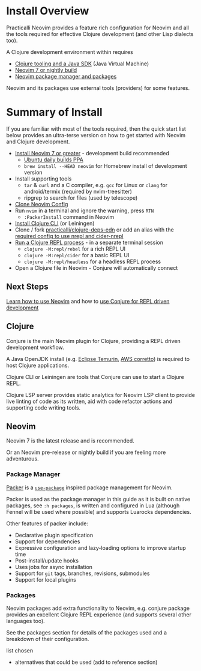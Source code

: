 # Install Overview

Practicalli Neovim provides a feature rich configuration for Neovim and all the tools required for effective Clojure development (and other Lisp dialects too).

A Clojure development environment within requires

* [Clojure tooling and a Java SDK](clojure.md) (Java Virtual Machine)
* [Neovim 7 or nightly build](neovim.md)
* [Neovim package manager and packages](packages/index.md)

Neovim and its packages use external tools (providers) for some features.


# Summary of Install

If you are familiar with most of the tools required, then the quick start list below provides an ultra-terse version on how to get started with Neovim and Clojure development.

* [Install Neovim 7 or greater](https://github.com/neovim/neovim/wiki/Installing-Neovim) - development build recommended
    * [Ubuntu daily builds PPA](https://launchpad.net/~neovim-ppa/+archive/ubuntu/unstable)
    * `brew install --HEAD neovim` for Homebrew install of development version
* Install supporting tools
    * `tar` & `curl` and a C compiler, e.g. `gcc` for Linux or `clang` for android/termix (required by nvim-treesitter)
    * ripgrep to search for files (used by telescope)
* [Clone Neovim Config](https://github.com/practicalli/neovim-config-redux)
* Run `nvim` in a terminal and ignore the warning, press `RTN`
    * `:PackerInstall` command in Neovim
* [Install Clojure CLI](https://practical.li/clojure/clojure-cli/install/) (or Leiningen)
* Clone / fork [practicalli/clojure-deps-edn](https://github.com/practicalli/clojure-deps-edn/) or add an alias with the [required config to use nrepl and cider-nrepl](https://github.com/Olical/conjure/wiki/Quick-start:-Clojure#with-clojure-cli)
* [Run a Clojure REPL process](/repl-driven-development/) - in a separate terminal session
   * `clojure -M:repl/rebel` for a rich REPL UI
   * `clojure -M:repl/cider` for a basic REPL UI
   * `clojure -M:repl/headless` for a headless REPL process
* Open a Clojure file in Neovim - Conjure will automatically connect


## Next Steps

[Learn how to use Neovim](/neovim-basics/) and how to [use Conjure for REPL driven development](/repl-driven-development/conjure.html)




## Clojure

Conjure is the main Neovim plugin for Clojure, providing a REPL driven development workflow.

A Java OpenJDK install (e.g. [Eclipse Temurin](https://adoptium.net/), [AWS corretto](https://aws.amazon.com/corretto/)) is required to host Clojure applications.

Clojure CLI or Leiningen are tools that Conjure can use to start a Clojure REPL.

Clojure LSP server provides static analytics for Neovim LSP client to provide live linting of code as its written, aid with code refactor actions and supporting code writing tools.


## Neovim

Neovim 7 is the latest release and is recommended.

Or an Neovim pre-release or nightly build if you are feeling more adventurous.



### Package Manager

[Packer](https://github.com/wbthomason/packer.nvim) is a [`use-package`](https://github.com/jwiegley/use-package) inspired package management for Neovim.

Packer is used as the package manager in this guide as it is built on native packages, see `:h packages`, is written and configured in Lua (although Fennel will be used where possible) and supports Luarocks dependencies.

Other features of packer include:

- Declarative plugin specification
- Support for dependencies
- Expressive configuration and lazy-loading options to improve startup time
- Post-install/update hooks
- Uses jobs for async installation
- Support for `git` tags, branches, revisions, submodules
- Support for local plugins

<!-- TODO: > See the package manager comparison in reference section  -->


### Packages

Neovim packages add extra functionality to Neovim, e.g. conjure package provides an excellent Clojure REPL experience (and supports several other languages too).

See the packages section for details of the packages used and a breakdown of their configuration.

 list chosen
- alternatives that could be used (add to reference section)
